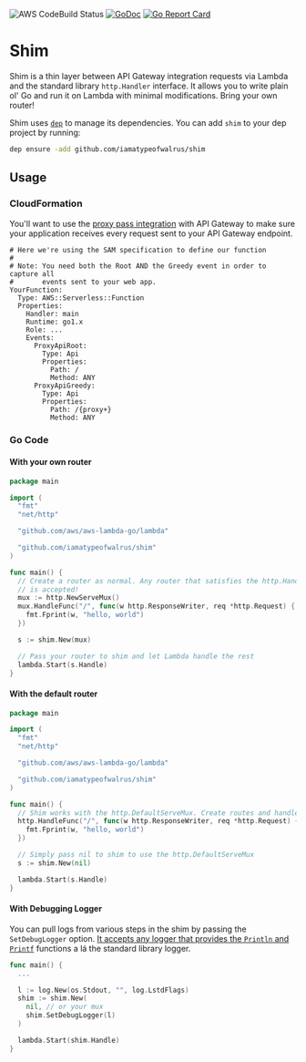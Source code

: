 ![AWS CodeBuild Status](https://s3-us-west-2.amazonaws.com/codefactory-us-west-2-prod-default-build-badges/passing.svg)
[![GoDoc](https://godoc.org/github.com/iamatypeofwalrus/shim?status.svg)](https://godoc.org/github.com/iamatypeofwalrus/shim)
[![Go Report Card](https://goreportcard.com/badge/github.com/iamatypeofwalrus/shim)](https://goreportcard.com/report/github.com/iamatypeofwalrus/shim)

# Shim
Shim is a thin layer between API Gateway integration requests via Lambda and the standard library `http.Handler` interface. It allows you to write plain ol' Go and run it on Lambda with minimal modifications. Bring your own router!

Shim uses [`dep`](https://golang.github.io/dep/) to manage its dependencies. You can add `shim` to your dep project by running:

```sh
dep ensure -add github.com/iamatypeofwalrus/shim
```

## Usage
### CloudFormation
You'll want to use the [proxy pass integration](https://docs.aws.amazon.com/apigateway/latest/developerguide/api-gateway-set-up-simple-proxy.html) with API Gateway to make sure your application receives every request sent to your API Gateway endpoint.

```
# Here we're using the SAM specification to define our function
#
# Note: You need both the Root AND the Greedy event in order to capture all
#       events sent to your web app.
YourFunction:
  Type: AWS::Serverless::Function
  Properties:
    Handler: main
    Runtime: go1.x
    Role: ...
    Events:
      ProxyApiRoot:
        Type: Api
        Properties:
          Path: /
          Method: ANY
      ProxyApiGreedy:
        Type: Api
        Properties:
          Path: /{proxy+}
          Method: ANY
```
### Go Code
#### With your own router
```go
package main

import (
  "fmt"
  "net/http"

  "github.com/aws/aws-lambda-go/lambda"

  "github.com/iamatypeofwalrus/shim"
)

func main() {
  // Create a router as normal. Any router that satisfies the http.Handler interface
  // is accepted!
  mux := http.NewServeMux()
  mux.HandleFunc("/", func(w http.ResponseWriter, req *http.Request) {
    fmt.Fprint(w, "hello, world")
  })

  s := shim.New(mux)

  // Pass your router to shim and let Lambda handle the rest
  lambda.Start(s.Handle)
}
```

#### With the default router
```go
package main

import (
  "fmt"
  "net/http"

  "github.com/aws/aws-lambda-go/lambda"

  "github.com/iamatypeofwalrus/shim"
)

func main() {
  // Shim works with the http.DefaultServeMux. Create routes and handlers against the router normal.
  http.HandleFunc("/", func(w http.ResponseWriter, req *http.Request) {
    fmt.Fprint(w, "hello, world")
  })

  // Simply pass nil to shim to use the http.DefaultServeMux
  s := shim.New(nil)

  lambda.Start(s.Handle)
}
```

#### With Debugging Logger
You can pull logs from various steps in the shim by passing the `SetDebugLogger` option. [It accepts any logger that provides
the `Println` and `Printf`](https://github.com/iamatypeofwalrus/shim/blob/56bb8c10bbb8e36d964551ceace772f675141ec8/log.go#L5) functions a lá the standard library logger.

```go
func main() {
  ...

  l := log.New(os.Stdout, "", log.LstdFlags)
  shim := shim.New(
    nil, // or your mux
    shim.SetDebugLogger(l)
  )

  lambda.Start(shim.Handle)
}
```
